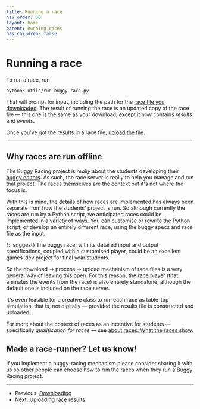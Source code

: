 ```yaml
---
title: Running a race
nav_order: 50
layout: home
parent: Running races
has_children: false
---
```


# Running a race

To run a race, run

    python3 utils/run-buggy-race.py

That will prompt for input, including the path for the
[race file you downloaded](downloading). The result of running the race is an
updated copy of the race file — this one is the same as your download, except
it now contains _results_ and _events_.

Once you've got the results in a race file, [upload the file](uploading-results).

---

## Why races are run offline

The Buggy Racing project is _really_ about the students developing their
[buggy editors](../buggy-editor). As such, the race server is really to help
you manage and run that project. The races themselves are the context but it's
not where the focus is.

With this is mind, the details of how races are implemented has always been
separate from how the students' project is run. So although currently the races
are run by a Python script, we anticipated races could be implemented in a
variety of ways. You can customise or rewrite the Python script, or develop
an entirely different race, using the buggy specs and race file as the input.

{: .suggest}
The buggy race, with its detailed input and output specifications, coupled with
a customised player, could be an excellent games-dev project for final year
students.

So the download → process → upload mechanism of race files is a very general
way of leaving this open. For this reason, the race player (that animates the
events from the race) is also entirely standalone, although the default one is
included on the race server.

It's even feasible for a creative class to run each race as table-top
simulation, that is, not digitally — provided the results file is constructed
and uploaded.

For more about the context of races as an incentive for students — specifically
_qualification for races_ — see
[about races: What the races show](../races/about#what-the-races-show).

## Made a race-runner? Let us know!

If you implement a buggy-racing mechanism please consider sharing it with us
so other people can choose how to run the races when they run a Buggy Racing
project.



---

* Previous: [Downloading](downloading)
* Next: [Uploading race results](uploading-results)
